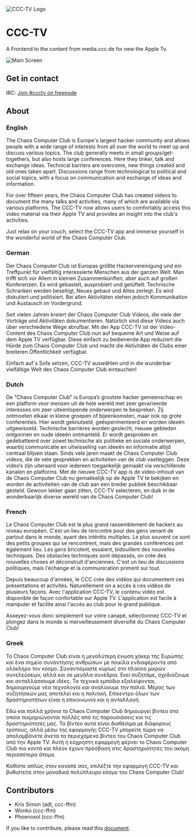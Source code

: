 ![CCC-TV Logo](./resources/graphics/winkekatze/pixels/appstore.png)

# CCC-TV #

A Frontend to the content from media.ccc.de for new the Apple Tv.

![Main Screen](./resources/graphics/AppStore/Images/Catalog.png)

## Get in contact ##

IRC: [Join #ccctv on freenode](http://webchat.freenode.net?randomnick=1&channels=%23ccctv&prompt=1)

## About ##

### English ###
The Chaos Computer Club is Europe's largest hacker community and allows people with a wide range of interests from all over the world to meet up and discuss various topics. The club generally meets in small groups/get-togethers, but also hosts large conferences. Here they tinker, talk and exchange ideas. Technical barriers are overcome, new things created and old ones taken apart. Discussions range from technological to political and social topics, with a focus on communication and exchange of ideas and information.

For over fifteen years, the Chaos Computer Club has created videos to document the many talks and activities, many of which are available via various platforms. The CCC-TV now allows users to comfortably access this video material via their Apple TV and provides an insight into the club's activities.

Just relax on your couch, select the CCC-TV app and immerse yourself in the wonderful world of the Chaos Computer Club.

### German
Der Chaos Computer Club ist Europas größte Hackervereinigung und ein Treffpunkt für vielfältig interessierte Menschen aus der ganzen Welt.
Man trifft sich vor Allem in kleinen Zusammenkünften, aber auch auf großen Konferenzen. Es wird gebastelt, ausprobiert und getüftelt. Technische Schranken werden beseitigt, Neues gebaut und Altes zerlegt.
Es wird diskutiert und politisiert. Bei allen Aktivitäten stehen jedoch Kommunikation und Austausch im Vordergrund.

Seit vielen Jahren kreiert der Chaos Computer Club Videos, die viele der Vorträge und Aktivitäten dokumentieren. Natürlich sind diese Videos auch über verschiedene Wege abrufbar.
Mit der App CCC-TV ist der Video-Content des Chaos Computer Club nun auf bequeme Art und Weise auf dem Apple TV verfügbar.
Diese einfach zu bedienende App reduziert die Hürde zum Chaos Computer Club und macht die Aktivitäten de Clubs einer breiteren Öffentlichkeit verfügbar.
 
Einfach auf´s Sofa setzen, CCC-TV auswählen und in die wunderbar vielfältige Welt des Chaos Computer Club eintauchen!

### Dutch
De "Chaos Computer Club" is Europaʼs grootste hacker gemeenschap en een
platform voor mensen uit de hele wereld met zeer gevarieerde interesses om zeer
uiteenlopende onderwerpen te bespreken. Zij ontmoeten elkaar in kleine groepen of
bijeenkomsten, maar ook op grote conferenties. Hier wordt geknutseld,
geëxperimenteerd en worden ideeën uitgewisseld. Technische barrières worden
geslecht, nieuwe gebieden ontgonnen en oude ideeën ontmanteld. Er wordt
gesproken en gedebatteerd over zowel technische als politieke en sociale
onderwerpen, waarbij communicatie en uitwisseling van ideeën en informatie altijd
centraal blijven staan.
Sinds vele jaren maakt de Chaos Computer Club videos, die de vele gesprekken en
activiteiten van de club vastleggen. Deze videoʼs zijn uiteraard voor iedereen
toegankelijk gemaakt via verschillende kanalen en platforms. Met de nieuwe CCC-TV
app is de video-inhoud van de Chaos Computer Club nu gemakkelijk op de Apple TV
te bekijken en worden de activiteiten van de club aan een breder publiek beschikbaar
gesteld.
Gewoon lekker gaan zitten, CCC-TV selecteren, en duik in de wonderbaarlijk diverse
wereld van de Chaos Computer Club!

### French
Le Chaos Computer Club est le plus grand rassemblement de hackers au
niveau européen. C'est un lieu de rencontre pour des gens venant de
partout dans le monde, ayant des intérêts multiples. Le plus souvent
ce sont des petits groupes qui se rencontrent, mais des grandes
conférences ont également lieu. Les gens bricolent, essaient,
bidouillent des nouvelles techniques. Des obstacles techniques sont
dépassés, on crée des nouvelles choses et déconstruit
d'anciennes. C'est un lieu de discussions politiques, mais l'échange
et la communication priment sur tout.

Depuis beaucoup d'années, le CCC crée des vidéos qui documentent ces
présentations et activités. Naturellement on a accès à ces vidéos de
plusieurs façons. Avec l'application CCC-TV, le contenu vidéo est
disponible de façon confortable sur Apple TV. L'application est facile
à manipuler et facilite ainsi l'accès au club pour le grand publique.

Asseyez-vous donc simplement sur votre canapé, sélectionnez CCC-TV et
plongez dans le monde si merveilleusement diversifié du Chaos Computer
Club!

### Greek 
Το Chaos Computer Club είναι η μεγαλύτερη ένωση χάκερ της Ευρώπης και ένα σημείο 
συνάντησης ανθρώπων με ποικίλα ενδιαφέροντα από ολόκληρο τον κόσμο. Συναντιόμαστε κυρίως 
στο πλαίσιο μικρών συνελεύσεων, αλλά και σε μεγάλα συνέδρια. Εκεί συζητάμε, σχεδιάζουμε 
και ανταλλάσσουμε ιδέες. Τα τεχνικά εμπόδια εξαλείφονται, δημιουργούμε νέα τεχνολογία και 
αναλύουμε την παλιά. Μέρος των συζητήσεών μας αποτελεί και η πολιτική. Επίκεντρο όλων των 
δραστηριοτήτων είναι η επικοινωνία και η ανταλλαγή.

Εδώ και πολλά χρόνια το Chaos Computer Club δημιουργεί βίντεο στα οποία τεκμηριώνονται 
πολλές από τις παρουσιάσεις και τις δραστηριότητές μας. Τα βίντεο αυτά είναι διαθέσιμα με 
διάφορους τρόπους, αλλά μέσω της εφαρμογής CCC-TV μπορείτε τώρα να απολαμβάνετε άνετα τα 
περιεχόμενα βίντεο του Chaos Computer Club από την Apple TV. Αυτή η εύχρηστη εφαρμογή 
φέρνει το Chaos Computer Club πιο κοντά και πλέον έχουν πρόσβαση στις δραστηριότητές του 
ακόμη περισσότερα άτομα.

Καθίστε απλώς στον καναπέ σας, επιλέξτε την εφαρμογή CCC-TV και βυθιστείτε στον 
μοναδικά πολύπλευρο κόσμο του Chaos Computer Club!


## Contributors ##

* Kris Simon (adt, ccc-ffm)
* Wonko (ccc-ffm)
* Phoenoxol (ccc-ffm)

If you like to contribute, please read this [document](./resources/contribute.md).
